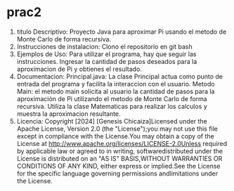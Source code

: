 # prac2

1. titulo Descriptivo:
Proyecto Java para aproximar Pi usando el metodo de Monte Carlo de forma recursiva.
2. Instrucciones de instalacion:
Clono el repositorio en git bash
3. Ejemplos de Uso:
Para utilizar el programa, hay que seguir las instrucciones. Ingresar la cantidad de pasos deseados para la aproximacion de Pi y obtienes el resultado.
4. Documentacion:
Principal.java: La clase Principal actua como punto de entrada del programa y facilita la interaccion con el usuario.
Metodo Main: el metodo main solicita al usuario la cantidad de pasos para la aproximación de Pi utilizando el metodo de Monte Carlo de forma recursiva.
Utiliza la clase Matematicas para realizar los calculos y muestra la aproximacion resultante.
6. Licencia:
Copyright [2024] [Genesis Chicaiza]Licensed under the Apache License, Version 2.0 (the "License");you may not use this file except in compliance with the License.You may obtain a copy of the License at http://www.apache.org/licenses/LICENSE-2.0Unless required by applicable law or agreed to in writing, softwaredistributed under the License is distributed on an "AS IS" BASIS,WITHOUT WARRANTIES OR CONDITIONS OF ANY KIND, either express or implied.See the License for the specific language governing permissions andlimitations under the License.